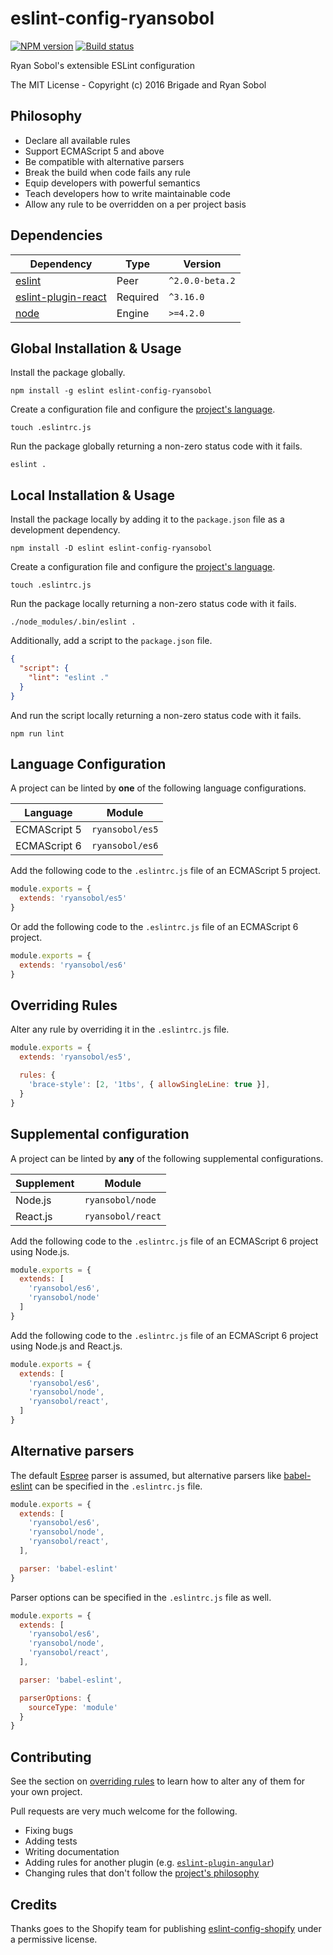 # eslint-config-ryansobol

[![NPM version][ni]][nu]
[![Build status][ti]][tu]

Ryan Sobol's extensible ESLint configuration

The MIT License - Copyright (c) 2016 Brigade and Ryan Sobol

## Philosophy

- Declare all available rules
- Support ECMAScript 5 and above
- Be compatible with alternative parsers
- Break the build when code fails any rule
- Equip developers with powerful semantics
- Teach developers how to write maintainable code
- Allow any rule to be overridden on a per project basis

## Dependencies

| Dependency                   | Type     | Version         |
|------------------------------|----------|-----------------|
| [eslint][eslint]             | Peer     | `^2.0.0-beta.2` |
| [eslint-plugin-react][react] | Required | `^3.16.0`       |
| [node][node]                 | Engine   | `>=4.2.0`       |

## Global Installation & Usage

Install the package globally.

```shell
npm install -g eslint eslint-config-ryansobol
```

Create a configuration file and configure the [project's language][language].

```shell
touch .eslintrc.js
```

Run the package globally returning a non-zero status code with it fails.

```shell
eslint .
```

## Local Installation & Usage

Install the package locally by adding it to the `package.json` file as a development dependency.

```shell
npm install -D eslint eslint-config-ryansobol
```

Create a configuration file and configure the [project's language][language].

```shell
touch .eslintrc.js
```

Run the package locally returning a non-zero status code with it fails.

```shell
./node_modules/.bin/eslint .
```

Additionally, add a script to the `package.json` file.

```json
{
  "script": {
    "lint": "eslint ."
  }
}
```

And run the script locally returning a non-zero status code with it fails.

```shell
npm run lint
```

## Language Configuration

A project can be linted by **one** of the following language configurations.

| Language     | Module            |
|--------------|-------------------|
| ECMAScript 5 | `ryansobol/es5`   |
| ECMAScript 6 | `ryansobol/es6`   |

Add the following code to the `.eslintrc.js` file of an ECMAScript 5 project.

```js
module.exports = {
  extends: 'ryansobol/es5'
}
```

Or add the following code to the `.eslintrc.js` file of an ECMAScript 6 project.

```js
module.exports = {
  extends: 'ryansobol/es6'
}
```

## Overriding Rules

Alter any rule by overriding it in the `.eslintrc.js` file.

```js
module.exports = {
  extends: 'ryansobol/es5',

  rules: {
    'brace-style': [2, '1tbs', { allowSingleLine: true }],
  }
}
```

## Supplemental configuration

A project can be linted by **any** of the following supplemental configurations.

| Supplement | Module            |
|------------|-------------------|
| Node.js    | `ryansobol/node`  |
| React.js   | `ryansobol/react` |

Add the following code to the `.eslintrc.js` file of an ECMAScript 6 project using Node.js.

```js
module.exports = {
  extends: [
    'ryansobol/es6',
    'ryansobol/node'
  ]
}
```

Add the following code to the `.eslintrc.js` file of an ECMAScript 6 project using Node.js and React.js.

```js
module.exports = {
  extends: [
    'ryansobol/es6',
    'ryansobol/node',
    'ryansobol/react',
  ]
}
```

## Alternative parsers

The default [Espree][espree] parser is assumed, but alternative parsers like [babel-eslint][babel] can be specified in the `.eslintrc.js` file.

```js
module.exports = {
  extends: [
    'ryansobol/es6',
    'ryansobol/node',
    'ryansobol/react',
  ],

  parser: 'babel-eslint'
}
```

Parser options can be specified in the `.eslintrc.js` file as well.

```js
module.exports = {
  extends: [
    'ryansobol/es6',
    'ryansobol/node',
    'ryansobol/react',
  ],

  parser: 'babel-eslint',

  parserOptions: {
    sourceType: 'module'
  }
}
```

## Contributing

See the section on [overriding rules][overriding] to learn how to alter any of them for your own project.

Pull requests are very much welcome for the following.

- Fixing bugs
- Adding tests
- Writing documentation
- Adding rules for another plugin (e.g. [`eslint-plugin-angular`][angular])
- Changing rules that don't follow the [project's philosophy][philosophy]

## Credits

Thanks goes to the Shopify team for publishing [eslint-config-shopify][shopify] under a permissive license.

[ni]: https://img.shields.io/npm/v/eslint-config-ryansobol.svg?style=flat-square
[nu]: https://www.npmjs.com/package/eslint-config-ryansobol
[ti]: https://img.shields.io/travis/ryansobol/eslint-config-ryansobol/master.svg?style=flat-square
[tu]: https://travis-ci.org/ryansobol/eslint-config-ryansobol
[angular]: https://github.com/Gillespie59/eslint-plugin-angular
[babel]: https://github.com/babel/babel-eslint
[eslint]: http://eslint.org/
[espree]: https://github.com/eslint/espree
[node]: https://nodejs.org/
[react]: https://github.com/yannickcr/eslint-plugin-react
[shopify]: https://github.com/Shopify/eslint-config-shopify
[language]: #language-configuration
[overriding]: #overriding-rules
[philosophy]: #philosophy
